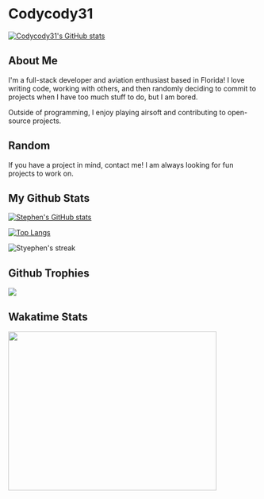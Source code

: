 # Codycody31

[![Codycody31's GitHub stats](https://github-readme-stats.vercel.app/api?username=codycody31)](https://github.com/anuraghazra/github-readme-stats)

## About Me

I'm a full-stack developer and aviation enthusiast based in Florida! I love writing code, working with others, and then randomly deciding to commit to projects when I have too much stuff to do, but I am bored.

Outside of programming, I enjoy playing airsoft and contributing to open-source projects.

## Random

If you have a project in mind, contact me! I am always looking for fun projects to work on.

## My Github Stats 
  
[![Stephen's GitHub stats](https://github-readme-stats.vercel.app/api?username=Codycody31&count_private=true&show_icons=true&theme=vue-dark)](https://github.com/Osalumense)

[![Top Langs](https://github-readme-stats.vercel.app/api/top-langs/?username=Codycody31&langs_count=8&layout=compact&theme=vue-dark)](https://github.com/Osalumense)

<p><img align="center" src="https://github-readme-streak-stats.herokuapp.com?user=Codycody31&theme=vue-dark&hide_border=true&date_format=j%20M%5B%20Y%5D" alt="Styephen's streak" /></p>
  
## Github Trophies

<img src="https://github-profile-trophy.vercel.app/?username=Codycody31&theme=algolia&column=5">

## Wakatime Stats
 <p>
    <img src="https://wakatime.com/share/@Insidious_Fiddler/8fca668c-2b44-436e-9cd2-079a201e719b.svg" height="320" width="420">
 </p> 
  
</body>
